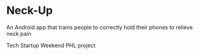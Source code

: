 # Neck-Up
An Android app that trains people to correctly hold their phones to relieve neck pain

Tech Startup Weekend PHL project
